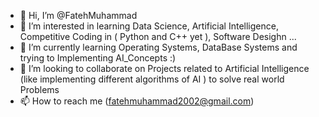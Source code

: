 - 👋 Hi, I’m @FatehMuhammad
- 👀 I’m interested in learning Data Science, Artificial Intelligence, Competitive Coding in ( Python and C++ yet ), Software Desighn ...
- 🌱 I’m currently learning Operating Systems, DataBase Systems and trying to Implementing AI_Concepts :)
- 💞️ I’m looking to collaborate on Projects related to Artificial Intelligence (like implementing different algorithms of AI ) to solve real world Problems
- 📫 How to reach me (fatehmuhammad2002@gmail.com)

<!---
FatehMuhammad/FatehMuhammad is a ✨ special ✨ repository because its `README.md` (this file) appears on your GitHub profile.
You can click the Preview link to take a look at your changes.
--->
